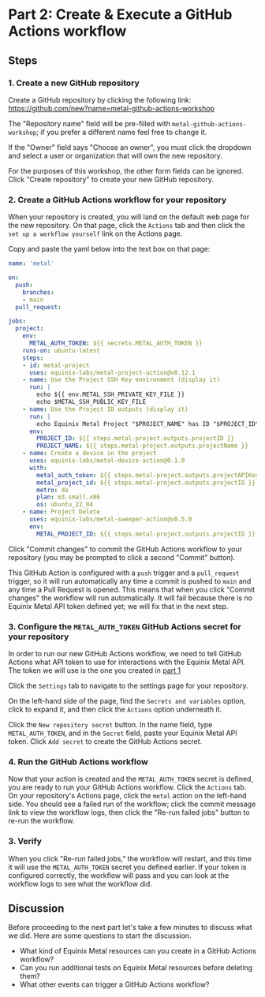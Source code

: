 <!-- See https://squidfunk.github.io/mkdocs-material/reference/ -->
# Part 2: Create & Execute a GitHub Actions workflow

## Steps

### 1. Create a new GitHub repository

Create a GitHub repository by clicking the following link: https://github.com/new?name=metal-github-actions-workshop

The "Repository name" field will be pre-filled with `metal-github-actions-workshop`; if you prefer a different name feel free to change it.

If the "Owner" field says "Choose an owner", you must click the dropdown and select a user or organization that will own the new repository.

For the purposes of this workshop, the other form fields can be ignored.  Click "Create repository" to create your new GitHub repository.


### 2. Create a GitHub Actions workflow for your repository

When your repository is created, you will land on the default web page for the new repository.  On that page, click the `Actions` tab and then click the `set up a workflow yourself` link on the Actions page.

Copy and paste the yaml below into the text box on that page:

```yaml
name: 'metal'

on:
  push:
    branches:
    - main
  pull_request:

jobs:
  project:
    env:
      METAL_AUTH_TOKEN: ${{ secrets.METAL_AUTH_TOKEN }}
    runs-on: ubuntu-latest
    steps:
    - id: metal-project
      uses: equinix-labs/metal-project-action@v0.12.1
    - name: Use the Project SSH Key environment (display it)
      run: |
        echo ${{ env.METAL_SSH_PRIVATE_KEY_FILE }}
        echo $METAL_SSH_PUBLIC_KEY_FILE
    - name: Use the Project ID outputs (display it)
      run: |
        echo Equinix Metal Project "$PROJECT_NAME" has ID "$PROJECT_ID"
      env:
        PROJECT_ID: ${{ steps.metal-project.outputs.projectID }}
        PROJECT_NAME: ${{ steps.metal-project.outputs.projectName }}
    - name: Create a device in the project
      uses: equinix-labs/metal-device-action@0.1.0
      with:
        metal_auth_token: ${{ steps.metal-project.outputs.projectAPIKey }}
        metal_project_id: ${{ steps.metal-project.outputs.projectID }}
        metro: da
        plan: m3.small.x86
        os: ubuntu_22_04
    - name: Project Delete
      uses: equinix-labs/metal-sweeper-action@v0.5.0
      env:
        METAL_PROJECT_ID: ${{ steps.metal-project.outputs.projectID }}
```

Click "Commit changes" to commit the GitHub Actions workflow to your repository (you may be prompted to click a second "Commit" button).

This GitHub Action is configured with a `push` trigger and a `pull_request` trigger, so it will run automatically any time a commit is pushed to `main` and any time a Pull Request is opened.  This means that when you click "Commit changes" the workflow will run automatically.  It will fail because there is no Equinix Metal API token defined yet; we will fix that in the next step.

### 3. Configure the `METAL_AUTH_TOKEN` GitHub Actions secret for your repository

In order to run our new GitHub Actions workflow, we need to tell GitHub Actions what API token to use for interactions with the Equinix Metal API.  The token we will use is the one you created in [part 1](./part1.md)

Click the `Settings` tab to navigate to the settings page for your repository.

On the left-hand side of the page, find the `Secrets and variables` option, click to expand it, and then click the `Actions` option underneath it.

Click the `New repository secret` button.  In the name field, type `METAL_AUTH_TOKEN`, and in the `Secret` field, paste your Equinix Metal API token.  Click `Add secret` to create the GitHub Actions secret.

### 4. Run the GitHub Actions workflow

Now that your action is created and the `METAL_AUTH_TOKEN` secret is defined, you are ready to run your GitHub Actions workflow.  Click the `Actions` tab.  On your repository's Actions page, click the `metal` action on the left-hand side.  You should see a failed run of the workflow; click the commit message link to view the workflow logs, then click the "Re-run failed jobs" button to re-run the workflow.

### 3. Verify

When you click "Re-run failed jobs," the workflow will restart, and this time it will use the `METAL_AUTH_TOKEN` secret you defined earlier.  If your token is configured correctly, the workflow will pass and you can look at the workflow logs to see what the workflow did.

## Discussion

Before proceeding to the next part let's take a few minutes to discuss what we did. Here are some questions to start the discussion.

* What kind of Equinix Metal resources can you create in a GitHub Actions workflow?
* Can you run additional tests on Equinix Metal resources before deleting them?
* What other events can trigger a GitHub Actions workflow?

